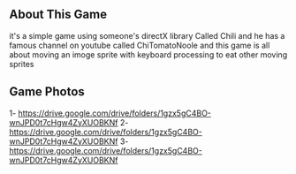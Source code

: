 ## About This Game
  it's a simple game using someone's directX library Called Chili and he has a famous channel on youtube called ChiTomatoNoole and this game 
  is all about moving an imoge sprite with keyboard processing to eat other moving sprites 
  
## Game Photos
1- https://drive.google.com/drive/folders/1gzx5gC4BO-wnJPD0t7cHgw4ZyXUOBKNf
2- https://drive.google.com/drive/folders/1gzx5gC4BO-wnJPD0t7cHgw4ZyXUOBKNf
3- https://drive.google.com/drive/folders/1gzx5gC4BO-wnJPD0t7cHgw4ZyXUOBKNf
